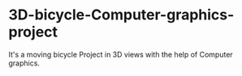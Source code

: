 # 3D-bicycle-Computer-graphics-project
It's a moving bicycle Project in 3D views with the help of Computer graphics.

